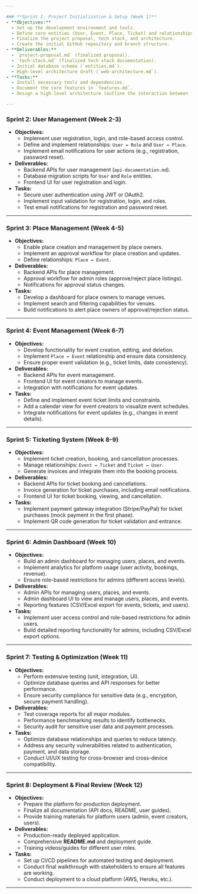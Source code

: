 ```yaml
---

### **Sprint 1: Project Initialization & Setup (Week 1)**  
- **Objectives:**
  - Set up the development environment and tools.
  - Define core entities (User, Event, Place, Ticket) and relationships.
  - Finalize the project proposal, tech stack, and architecture.
  - Create the initial GitHub repository and branch structure.
- **Deliverables:**
  - `project-proposal.md` (finalized proposal).
  - `tech-stack.md` (finalized tech stack documentation).
  - Initial database schema (`entities.md`).
  - High-level architecture draft (`web-architecture.md`).
- **Tasks:**
  - Install necessary tools and dependencies.
  - Document the core features in `features.md`.
  - Design a high-level architecture (outline the interaction between frontend, backend, and database).

---
```


### **Sprint 2: User Management (Week 2-3)**  
- **Objectives:**
  - Implement user registration, login, and role-based access control.
  - Define and implement relationships: `User ↔ Role` and `User ↔ Place`.
  - Implement email notifications for user actions (e.g., registration, password reset).
- **Deliverables:**
  - Backend APIs for user management (`api-documentation.md`).
  - Database migration scripts for `User` and `Role` entities.
  - Frontend UI for user registration and login.
- **Tasks:**
  - Secure user authentication using JWT or OAuth2.
  - Implement input validation for registration, login, and roles.
  - Test email notifications for registration and password reset.

---

### **Sprint 3: Place Management (Week 4-5)**  
- **Objectives:**
  - Enable place creation and management by place owners.
  - Implement an approval workflow for place creation and updates.
  - Define relationships: `Place ↔ Event`.
- **Deliverables:**
  - Backend APIs for place management.
  - Approval workflow for admin roles (approve/reject place listings).
  - Notifications for approval status changes.
- **Tasks:**
  - Develop a dashboard for place owners to manage venues.
  - Implement search and filtering capabilities for venues.
  - Build notifications to alert place owners of approval/rejection status.

---

### **Sprint 4: Event Management (Week 6-7)**  
- **Objectives:**
  - Develop functionality for event creation, editing, and deletion.
  - Implement `Place ↔ Event` relationship and ensure data consistency.
  - Ensure proper event validation (e.g., ticket limits, date consistency).
- **Deliverables:**
  - Backend APIs for event management.
  - Frontend UI for event creators to manage events.
  - Integration with notifications for event updates.
- **Tasks:**
  - Define and implement event ticket limits and constraints.
  - Add a calendar view for event creators to visualize event schedules.
  - Integrate notifications for event updates (e.g., changes in event details).

---

### **Sprint 5: Ticketing System (Week 8-9)**  
- **Objectives:**
  - Implement ticket creation, booking, and cancellation processes.
  - Manage relationships: `Event ↔ Ticket` and `Ticket ↔ User`.
  - Generate invoices and integrate them into the booking process.
- **Deliverables:**
  - Backend APIs for ticket booking and cancellations.
  - Invoice generation for ticket purchases, including email notifications.
  - Frontend UI for ticket booking, viewing, and cancellation.
- **Tasks:**
  - Implement payment gateway integration (Stripe/PayPal) for ticket purchases (mock payment in the first phase).
  - Implement QR code generation for ticket validation and entrance.

---

### **Sprint 6: Admin Dashboard (Week 10)**  
- **Objectives:**
  - Build an admin dashboard for managing users, places, and events.
  - Implement analytics for platform usage (user activity, bookings, revenue).
  - Ensure role-based restrictions for admins (different access levels).
- **Deliverables:**
  - Admin APIs for managing users, places, and events.
  - Admin dashboard UI to view and manage users, places, and events.
  - Reporting features (CSV/Excel export for events, tickets, and users).
- **Tasks:**
  - Implement user access control and role-based restrictions for admin users.
  - Build detailed reporting functionality for admins, including CSV/Excel export options.

---

### **Sprint 7: Testing & Optimization (Week 11)**  
- **Objectives:**
  - Perform extensive testing (unit, integration, UI).
  - Optimize database queries and API responses for better performance.
  - Ensure security compliance for sensitive data (e.g., encryption, secure payment handling).
- **Deliverables:**
  - Test coverage reports for all major modules.
  - Performance benchmarking results to identify bottlenecks.
  - Security audit for sensitive user data and payment processes.
- **Tasks:**
  - Optimize database relationships and queries to reduce latency.
  - Address any security vulnerabilities related to authentication, payment, and data storage.
  - Conduct UI/UX testing for cross-browser and cross-device compatibility.

---

### **Sprint 8: Deployment & Final Review (Week 12)**  
- **Objectives:**
  - Prepare the platform for production deployment.
  - Finalize all documentation (API docs, README, user guides).
  - Provide training materials for platform users (admin, event creators, users).
- **Deliverables:**
  - Production-ready deployed application.
  - Comprehensive **README.md** and deployment guide.
  - Training videos/guides for different user roles.
- **Tasks:**
  - Set up CI/CD pipelines for automated testing and deployment.
  - Conduct final walkthrough with stakeholders to ensure all features are working.
  - Conduct deployment to a cloud platform (AWS, Heroku, etc.).

---
